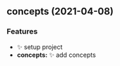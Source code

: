 
<a name="concepts"></a>
## concepts (2021-04-08)

### Features

* :sparkles: setup project
* **concepts:** :sparkles: add concepts

